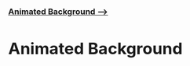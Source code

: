 [**<h3>Animated Background --><h3>**](https://maximmorkovnik.github.io/AnimatedBackground/)
  
<h1>Animated Background</h1>
